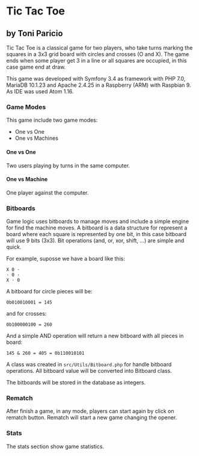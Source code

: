 # Tic Tac Toe
## by Toni Paricio

Tic Tac Toe is a classical game for two players, who take turns marking the
squares in a 3x3 grid board with circles and crosses (O and X). The game ends
when some player get 3 in a line or all squares are occupied, in this case game
end at draw.

This game was developed with Symfony 3.4 as framework with PHP 7.0,
MariaDB 10.1.23 and Apache 2.4.25 in a Raspberry (ARM) with Raspbian 9. As IDE was used Atom 1.16.

### Game Modes
This game include two game modes:
* One vs One
* One vs Machines

#### One vs One
Two users playing by turns in the same computer.

#### One vs Machine
One player against the computer.

### Bitboards
Game logic uses bitboards to manage moves and include a simple engine for find
the machine moves.
A bitboard is a data structure for represent a board where each square is
represented by one bit, in this case bitboard will use 9 bits (3x3). Bit
operations (and, or, xor, shift, ...) are simple and quick.

For example, suposse we have a board like this:
```
X 0 ·  
· 0 ·  
X · 0  
```

A bitboard for circle pieces will be:
```
0b010010001 = 145
```

and for crosses:  
```
0b100000100 = 260
```

And a simple AND operation will return a new bitboard with all pieces in board:
```
145 & 260 = 405 = 0b110010101
```

A class was created in `src/Utils/Bitboard.php` for handle bitboard operations. All bitboard value will be converted into Bitboard class.

The bitboards will be stored in the database as integers.

### Rematch
After finish a game, in any mode, players can start again by click on rematch
button. Rematch will start a new game changing the opener.

### Stats
The stats section show game statistics.

